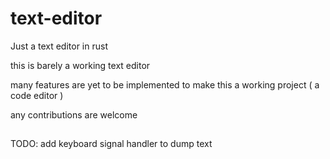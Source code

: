 # text-editor
Just a text editor in rust 

this is barely a working text editor 

many features are yet to be implemented to make this a working project ( a code editor )

any contributions are welcome 

## 
TODO:
add keyboard signal handler to dump text 
